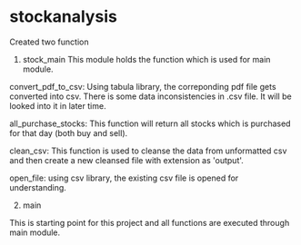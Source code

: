 # stockanalysis

Created two function

1) stock_main
This module holds the function which is used for main module.

convert_pdf_to_csv:
Using tabula library, the correponding pdf file gets converted into csv. There is some data inconsistencies in .csv file. It will be looked into it in later time.

all_purchase_stocks:
This function will return all stocks which is purchased for that day (both buy and sell).

clean_csv:
This function is used to cleanse the data from unformatted csv and then create a new cleansed file with extension as 'output'.

open_file:
using csv library, the existing csv file is opened for understanding.

2) main

This is starting point for this project and all functions are executed through main module.


